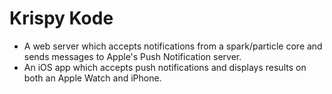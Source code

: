 # Krispy Kode

* A web server which accepts notifications from a spark/particle core and sends messages to Apple's Push Notification server.
* An iOS app which accepts push notifications and displays results on both an Apple Watch and iPhone.
